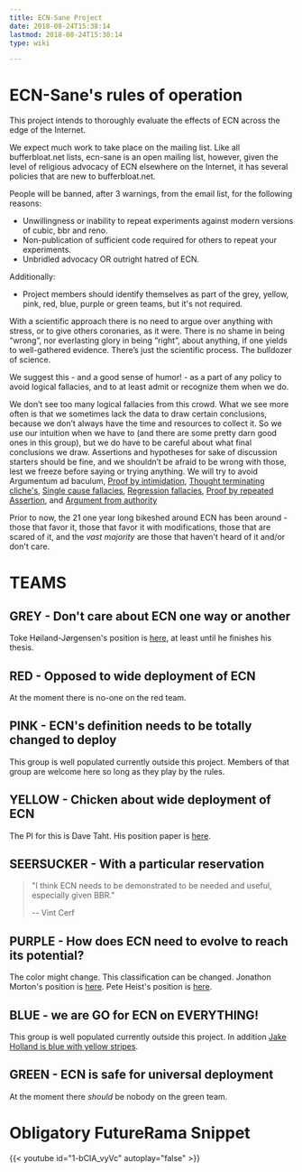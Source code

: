 ```yaml
---
title: ECN-Sane Project
date: 2018-08-24T15:38:14
lastmod: 2018-08-24T15:38:14
type: wiki

---
```

# ECN-Sane's rules of operation

This project intends to thoroughly evaluate the effects of ECN across the edge of the Internet.

We expect much work to take place on the mailing list. Like all bufferbloat.net lists, ecn-sane is an open mailing list, however, given the level of religious advocacy of ECN elsewhere on the Internet, it has several policies that are new to bufferbloat.net.

People will be banned, after 3 warnings, from the email list, for the following reasons:

* Unwillingness or inability to repeat experiments against modern versions of cubic, bbr and reno.
* Non-publication of sufficient code required for others to repeat your experiments.
* Unbridled advocacy OR outright hatred of ECN.

Additionally:

* Project members should identify themselves as part of the grey, yellow, pink, red, blue, purple or green teams, but it's not required.

With a scientific approach there is no need to argue over anything with stress, or to give others coronaries, as it were. There is no shame in being “wrong”, nor everlasting glory in being “right”, about anything, if one yields to well-gathered evidence. There’s just the scientific process. The bulldozer of science.

We suggest this - and a good sense of humor! - as a part of any policy to avoid logical fallacies, and to at least admit or recognize them when we do.

We don’t see too many logical fallacies from this crowd. What we see more often is that we sometimes lack the data to draw certain conclusions, because we don’t always have the time and resources to collect it. So we use our intuition when we have to (and there are some pretty darn good ones in this group), but we do have to be careful about what final conclusions we draw. Assertions and hypotheses for sake of discussion starters should be fine, and we shouldn’t be afraid to be wrong with those, lest we freeze before saying or trying anything. We will try to avoid Argumentum ad baculum, [Proof by intimidation](https://en.wikipedia.org/wiki/Proof_by_intimidation), [Thought terminating cliche's](https://en.wikipedia.org/wiki/Cliché#Thought-terminating_cliché), [Single cause fallacies](https://en.wikipedia.org/wiki/Fallacy_of_the_single_cause), [Regression fallacies](https://en.wikipedia.org/wiki/Regression_fallacy),
[Proof by repeated Assertion](https://en.wikipedia.org/wiki/Proof_by_assertion), and [Argument from authority](https://en.wikipedia.org/wiki/Argument_from_authority)

Prior to now, the 21 one year long bikeshed around ECN has been around - those that favor it, those that favor it with modifications, those that are scared of it, and the *vast majority* are those that haven't heard of it and/or don't care.

# TEAMS

## GREY - Don't care about ECN one way or another

Toke Høiland-Jørgensen's position is [here](https://www.youtube.com/watch?v=CxK_nA2iVXw), at least until he finishes his thesis.

## RED - Opposed to wide deployment of ECN

At the moment there is no-one on the red team.

## PINK - ECN's definition needs to be totally changed to deploy

This group is well populated currently outside this project. Members of that group are welcome here so long as they play by the rules.

## YELLOW - Chicken about wide deployment of ECN

The PI for this is Dave Taht. His position paper is [here](dtaht_ecn_editorial).

## SEERSUCKER - With a particular reservation

> "I think ECN needs to be demonstrated to be needed and useful, especially given
> BBR."
>
>  -- Vint Cerf

## PURPLE - How does ECN need to evolve to reach its potential?

The color might change. This classification can be changed.
Jonathon Morton's position is [here](jmorton_ecn_position). Pete Heist's position is [here](pheist_ecn_thoughts).

## BLUE - we are GO for ECN on EVERYTHING!

This group is well populated currently outside this project. In addition [Jake
Holland is blue with yellow stripes](jholland_ecn_position).

## GREEN - ECN is safe for universal deployment

At the moment there *should* be nobody on the green team. 

# Obligatory FutureRama Snippet

{{< youtube id="1-bCIA_vyVc" autoplay="false" >}}

